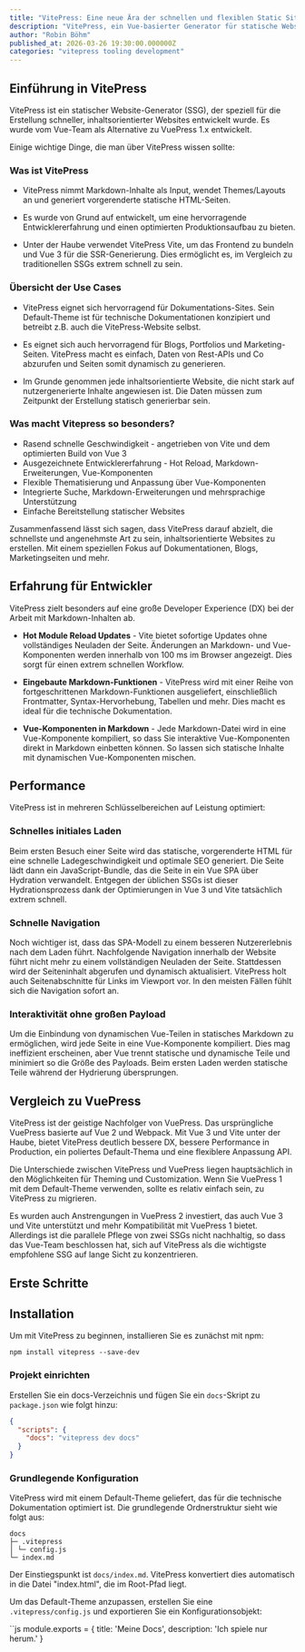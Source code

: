 ```yaml
---
title: "VitePress: Eine neue Ära der schnellen und flexiblen Static Site Generation"
description: "VitePress, ein Vue-basierter Generator für statische Websites, zeichnet sich durch die schnelle Erstellung von technischen Dokumenten mit Markdown, Theming und i18n aus."
author: "Robin Böhm"
published_at: 2026-03-26 19:30:00.000000Z
categories: "vitepress tooling development"
---
```


## Einführung in VitePress

VitePress ist ein statischer Website-Generator (SSG), der speziell für die Erstellung schneller, inhaltsorientierter Websites entwickelt wurde.
Es wurde vom Vue-Team als Alternative zu VuePress 1.x entwickelt.

Einige wichtige Dinge, die man über VitePress wissen sollte:

### Was ist VitePress

- VitePress nimmt Markdown-Inhalte als Input, wendet Themes/Layouts an und generiert vorgerenderte statische HTML-Seiten.

- Es wurde von Grund auf entwickelt, um eine hervorragende Entwicklererfahrung und einen optimierten Produktionsaufbau zu bieten.

- Unter der Haube verwendet VitePress Vite, um das Frontend zu bundeln und Vue 3 für die SSR-Generierung. Dies ermöglicht es, im Vergleich zu traditionellen SSGs extrem schnell zu sein.

### Übersicht der Use Cases

- VitePress eignet sich hervorragend für Dokumentations-Sites. Sein Default-Theme ist für technische Dokumentationen konzipiert und betreibt z.B. auch die VitePress-Website selbst.

- Es eignet sich auch hervorragend für Blogs, Portfolios und Marketing-Seiten. VitePress macht es einfach, Daten von Rest-APIs und Co abzurufen und Seiten somit dynamisch zu generieren.

- Im Grunde genommen jede inhaltsorientierte Website, die nicht stark auf nutzergenerierte Inhalte angewiesen ist. Die Daten müssen zum Zeitpunkt der Erstellung statisch generierbar sein.

### Was macht Vitepress so besonders?

- Rasend schnelle Geschwindigkeit - angetrieben von Vite und dem optimierten Build von Vue 3
- Ausgezeichnete Entwicklererfahrung - Hot Reload, Markdown-Erweiterungen, Vue-Komponenten
- Flexible Thematisierung und Anpassung über Vue-Komponenten
- Integrierte Suche, Markdown-Erweiterungen und mehrsprachige Unterstützung
- Einfache Bereitstellung statischer Websites

Zusammenfassend lässt sich sagen, dass VitePress darauf abzielt, die schnellste und angenehmste Art zu sein, inhaltsorientierte Websites zu erstellen.
Mit einem speziellen Fokus auf Dokumentationen, Blogs, Marketingseiten und mehr.

## Erfahrung für Entwickler

VitePress zielt besonders auf eine große Developer Experience (DX) bei der Arbeit mit Markdown-Inhalten ab.

- **Hot Module Reload Updates** - Vite bietet sofortige Updates ohne vollständiges Neuladen der Seite. Änderungen an Markdown- und Vue-Komponenten werden innerhalb von 100 ms im Browser angezeigt. Dies sorgt für einen extrem schnellen Workflow.

- **Eingebaute Markdown-Funktionen** - VitePress wird mit einer Reihe von fortgeschrittenen Markdown-Funktionen ausgeliefert, einschließlich Frontmatter, Syntax-Hervorhebung, Tabellen und mehr. Dies macht es ideal für die technische Dokumentation.

- **Vue-Komponenten in Markdown** - Jede Markdown-Datei wird in eine Vue-Komponente kompiliert, so dass Sie interaktive Vue-Komponenten direkt in Markdown einbetten können. So lassen sich statische Inhalte mit dynamischen Vue-Komponenten mischen.

## Performance

VitePress ist in mehreren Schlüsselbereichen auf Leistung optimiert:

### Schnelles initiales Laden

Beim ersten Besuch einer Seite wird das statische, vorgerenderte HTML für eine schnelle Ladegeschwindigkeit und optimale SEO generiert.
Die Seite lädt dann ein JavaScript-Bundle, das die Seite in ein Vue SPA über Hydration verwandelt.
Entgegen der üblichen SSGs ist dieser Hydrationsprozess dank der Optimierungen in Vue 3 und Vite tatsächlich extrem schnell.

### Schnelle Navigation

Noch wichtiger ist, dass das SPA-Modell zu einem besseren Nutzererlebnis nach dem Laden führt. Nachfolgende Navigation innerhalb der Website führt nicht mehr zu einem vollständigen Neuladen der Seite. Stattdessen wird der Seiteninhalt abgerufen und dynamisch aktualisiert. VitePress holt auch Seitenabschnitte für Links im Viewport vor. In den meisten Fällen fühlt sich die Navigation sofort an.

### Interaktivität ohne großen Payload

Um die Einbindung von dynamischen Vue-Teilen in statisches Markdown zu ermöglichen, wird jede Seite in eine Vue-Komponente kompiliert. Dies mag ineffizient erscheinen, aber Vue trennt statische und dynamische Teile und minimiert so die Größe des Payloads. Beim ersten Laden werden statische Teile während der Hydrierung übersprungen.

## Vergleich zu VuePress

VitePress ist der geistige Nachfolger von VuePress. Das ursprüngliche VuePress basierte auf Vue 2 und Webpack. Mit Vue 3 und Vite unter der Haube, bietet VitePress deutlich bessere DX, bessere Performance in Production, ein poliertes Default-Thema und eine flexiblere Anpassung API.

Die Unterschiede zwischen VitePress und VuePress liegen hauptsächlich in den Möglichkeiten für Theming und Customization. Wenn Sie VuePress 1 mit dem Default-Theme verwenden, sollte es relativ einfach sein, zu VitePress zu migrieren.

Es wurden auch Anstrengungen in VuePress 2 investiert, das auch Vue 3 und Vite unterstützt und mehr Kompatibilität mit VuePress 1 bietet. Allerdings ist die parallele Pflege von zwei SSGs nicht nachhaltig, so dass das Vue-Team beschlossen hat, sich auf VitePress als die wichtigste empfohlene SSG auf lange Sicht zu konzentrieren.

## Erste Schritte

## Installation

Um mit VitePress zu beginnen, installieren Sie es zunächst mit npm:

```
npm install vitepress --save-dev
```

### Projekt einrichten

Erstellen Sie ein docs-Verzeichnis und fügen Sie ein `docs`-Skript zu `package.json` wie folgt hinzu:

```json
{
  "scripts": {
    "docs": "vitepress dev docs"
  }
}
```

### Grundlegende Konfiguration

VitePress wird mit einem Default-Theme geliefert, das für die technische Dokumentation optimiert ist. Die grundlegende Ordnerstruktur sieht wie folgt aus:

```
docs
├─ .vitepress
│ └─ config.js
└─ index.md
```

Der Einstiegspunkt ist `docs/index.md`. VitePress konvertiert dies automatisch in die Datei "index.html", die im Root-Pfad liegt.

Um das Default-Theme anzupassen, erstellen Sie eine `.vitepress/config.js` und exportieren Sie ein Konfigurationsobjekt:

``js
module.exports = {
  title: 'Meine Docs',
  description: 'Ich spiele nur herum.'
}
```




